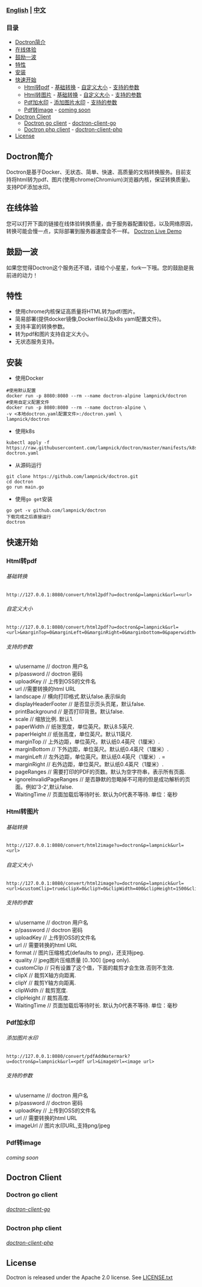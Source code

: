 ### [English](README.md) | [中文](README_ZH.md)

### 目录

- [Doctron简介](#doctron简介)
- [在线体验](#在线体验)
- [鼓励一波](#鼓励一波)
- [特性](#特性)
- [安装](#安装)
- [快速开始](#快速开始)
  - [Html转pdf](#html转pdf)
        - [基础转换](#基础转换)
        - [自定义大小](#自定义大小)
        - [支持的参数](#支持的参数)
  - [Html转图片](#html转图片)
        - [基础转换](#基础转换-1)
        - [自定义大小](#自定义大小-1)
        - [支持的参数](#支持的参数-1)
  - [Pdf加水印](#pdf加水印)
        - [添加图片水印](#添加图片水印)
        - [支持的参数](#支持的参数-2)
  - [Pdf转image](#pdf转image)
        - [coming soon](#coming-soon)
- [Doctron Client](#doctron-client)
  - [Doctron go client](#doctron-go-client)
        - [doctron-client-go](#doctron-client-go)
  - [Doctron php client](#doctron-php-client)
        - [doctron-client-php](#doctron-client-php)
- [License](#license)
## Doctron简介
Doctron是基于Docker、无状态、简单、快速、高质量的文档转换服务。目前支持将html转为pdf、图片(使用chrome(Chromium)浏览器内核，保证转换质量)。支持PDF添加水印。

## 在线体验
您可以打开下面的链接在线体验转换质量，由于服务器配置较低，以及网络原因，转换可能会慢一点，实际部署到服务器速度会不一样。
[Doctron Live Demo](http://doctron.lampnick.com)

## 鼓励一波
如果您觉得Doctron这个服务还不错，请给个小星星，fork一下哦。您的鼓励是我前进的动力！


## 特性
- 使用chrome内核保证高质量将HTML转为pdf/图片。
- 简易部署(提供docker镜像,Dockerfile以及k8s yaml配置文件)。
- 支持丰富的转换参数。
- 转为pdf和图片支持自定义大小。
- 无状态服务支持。

## 安装
- 使用Docker
```
#使用默认配置
docker run -p 8080:8080 --rm --name doctron-alpine lampnick/doctron  
#使用自定义配置文件
docker run -p 8080:8080 --rm --name doctron-alpine \
-v <本地doctron.yaml配置文件>:/doctron.yaml \
lampnick/doctron  
```
- 使用k8s
```
kubectl apply -f https://raw.githubusercontent.com/lampnick/doctron/master/manifests/k8s-doctron.yaml
```
- 从源码运行
```
git clone https://github.com/lampnick/doctron.git
cd doctron
go run main.go 
```

- 使用`go get`安装
```
go get -v github.com/lampnick/doctron
下载完成之后直接运行
doctron
```

## 快速开始
### Html转pdf
###### 基础转换
```
http://127.0.0.1:8080/convert/html2pdf?u=doctron&p=lampnick&url=<url>  
```
###### 自定义大小
```
http://127.0.0.1:8080/convert/html2pdf?u=doctron&p=lampnick&url=<url>&marginTop=0&marginLeft=0&marginRight=0&marginbottom=0&paperwidth=4.1  
```
###### 支持的参数
- u/username // doctron 用户名
- p/password // doctron 密码
- uploadKey // 上传到OSS的文件名
- url //需要转换的html URL
- landscape // 横向打印格式.默认false.表示纵向
- displayHeaderFooter // 是否显示页头页尾，默认false.
- printBackground // 是否打印背景。默认false.
- scale // 缩放比例. 默认1.
- paperWidth // 纸张宽度，单位英尺。默认8.5英尺.
- paperHeight // 纸张高度，单位英尺。默认11英尺.
- marginTop // 上外边距，单位英尺。默认纸0.4英尺（1厘米）. 
- marginBottom // 下外边距，单位英尺。默认纸0.4英尺（1厘米）. 
- marginLeft // 左外边距，单位英尺。默认纸0.4英尺（1厘米）. =
- marginRight // 右外边距，单位英尺。默认纸0.4英尺（1厘米）. 
- pageRanges // 需要打印的PDF的页数。默认为空字符串，表示所有页面.
- ignoreInvalidPageRanges // 是否静默的忽略掉不可用的但是成功解析的页面。例如'3-2',默认false.
- WaitingTime // 页面加载后等待时长. 默认为0代表不等待. 单位：毫秒

### Html转图片
###### 基础转换
```
http://127.0.0.1:8080/convert/html2image?u=doctron&p=lampnick&url=<url>  
```
###### 自定义大小
```
http://127.0.0.1:8080/convert/html2image?u=doctron&p=lampnick&url=<url>&customClip=true&clipX=0&clipY=0&clipWidth=400&clipHeight=1500&clipScale=2&format=jpeg&Quality=80  
```
###### 支持的参数
- u/username // doctron 用户名
- p/password // doctron 密码
- uploadKey // 上传到OSS的文件名
- url // 需要转换的html URL
- format // 图片压缩格式(defaults to png)，还支持jpeg.
- quality // jpeg图片压缩质量 [0..100] (jpeg only).
- customClip // 只有设置了这个值，下面的裁剪才会生效.否则不生效.
- clipX // 裁剪X轴方向距离.
- clipY // 裁剪Y轴方向距离.
- clipWidth // 裁剪宽度.
- clipHeight // 裁剪高度.
- WaitingTime // 页面加载后等待时长. 默认为0代表不等待. 单位：毫秒

### Pdf加水印
###### 添加图片水印
```
http://127.0.0.1:8080/convert/pdfAddWatermark?u=doctron&p=lampnick&url=<pdf url>&imageUrl=<image url>
```
###### 支持的参数
- u/username // doctron 用户名
- p/password // doctron 密码
- uploadKey // 上传到OSS的文件名
- url // 需要转换的html URL
- imageUrl // 图片水印URL,支持png/jpeg

### Pdf转image
###### coming soon

## Doctron Client
### Doctron go client
###### [doctron-client-go](https://github.com/lampnick/doctron-client-go)

### Doctron php client
###### [doctron-client-php](https://github.com/lampnick/doctron-client-php)

## License

Doctron is released under the Apache 2.0 license. See [LICENSE.txt](https://github.com/lampnick/doctron/blob/master/LICENSE)

